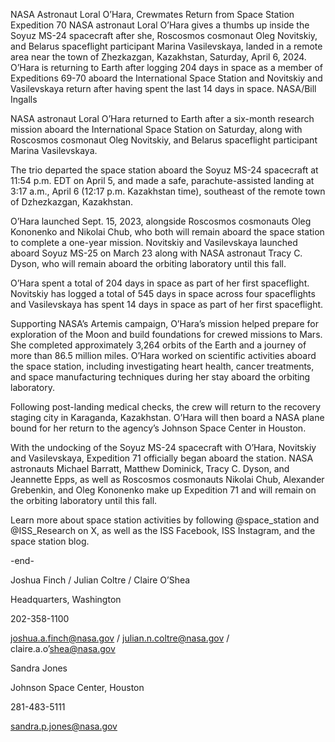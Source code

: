 NASA Astronaut Loral O’Hara, Crewmates Return from Space Station 
 Expedition 70 NASA astronaut Loral O’Hara gives a thumbs up inside the Soyuz MS-24 spacecraft after she, Roscosmos cosmonaut Oleg Novitskiy, and Belarus spaceflight participant Marina Vasilevskaya, landed in a remote area near the town of Zhezkazgan, Kazakhstan, Saturday, April 6, 2024. O’Hara is returning to Earth after logging 204 days in space as a member of Expeditions 69-70 aboard the International Space Station and Novitskiy and Vasilevskaya return after having spent the last 14 days in space. NASA/Bill Ingalls

NASA astronaut Loral O’Hara returned to Earth after a six-month research mission aboard the International Space Station on Saturday, along with Roscosmos cosmonaut Oleg Novitskiy, and Belarus spaceflight participant Marina Vasilevskaya.

The trio departed the space station aboard the Soyuz MS-24 spacecraft at 11:54 p.m. EDT on April 5, and made a safe, parachute-assisted landing at 3:17 a.m., April 6 (12:17 p.m. Kazakhstan time), southeast of the remote town of Dzhezkazgan, Kazakhstan.

O’Hara launched Sept. 15, 2023, alongside Roscosmos cosmonauts Oleg Kononenko and Nikolai Chub, who both will remain aboard the space station to complete a one-year mission. Novitskiy and Vasilevskaya launched aboard Soyuz MS-25 on March 23 along with NASA astronaut Tracy C. Dyson, who will remain aboard the orbiting laboratory until this fall.

O’Hara spent a total of 204 days in space as part of her first spaceflight. Novitskiy has logged a total of 545 days in space across four spaceflights and Vasilevskaya has spent 14 days in space as part of her first spaceflight.

Supporting NASA’s Artemis campaign, O’Hara’s mission helped prepare for exploration of the Moon and build foundations for crewed missions to Mars. She completed approximately 3,264 orbits of the Earth and a journey of more than 86.5 million miles. O’Hara worked on scientific activities aboard the space station, including investigating heart health, cancer treatments, and space manufacturing techniques during her stay aboard the orbiting laboratory.

Following post-landing medical checks, the crew will return to the recovery staging city in Karaganda, Kazakhstan. O’Hara will then board a NASA plane bound for her return to the agency’s Johnson Space Center in Houston.

With the undocking of the Soyuz MS-24 spacecraft with O’Hara, Novitskiy and Vasilevskaya, Expedition 71 officially began aboard the station. NASA astronauts Michael Barratt, Matthew Dominick, Tracy C. Dyson, and Jeannette Epps, as well as Roscosmos cosmonauts Nikolai Chub, Alexander Grebenkin, and Oleg Kononenko make up Expedition 71 and will remain on the orbiting laboratory until this fall.

Learn more about space station activities by following @space_station and @ISS_Research on X, as well as the ISS Facebook, ISS Instagram, and the space station blog.

-end-

Joshua Finch / Julian Coltre / Claire O’Shea

Headquarters, Washington

202-358-1100

joshua.a.finch@nasa.gov / julian.n.coltre@nasa.gov / claire.a.o’shea@nasa.gov

Sandra Jones

Johnson Space Center, Houston

281-483-5111

sandra.p.jones@nasa.gov